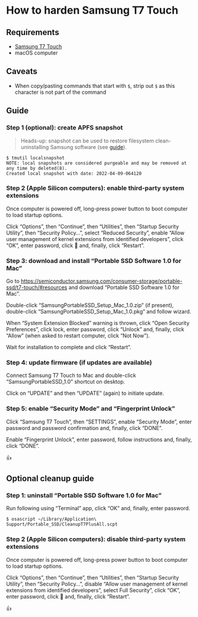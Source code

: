 <!--
Title: How to harden Samsung T7 Touch
Description: Learn how to harden Samsung T7 Touch.
Author: Sun Knudsen <https://github.com/sunknudsen>
Contributors: Sun Knudsen <https://github.com/sunknudsen>
Reviewers:
Publication date: 2022-04-08T12:47:18.266Z
Listed: true
-->

# How to harden Samsung T7 Touch

## Requirements

- [Samsung T7 Touch](https://semiconductor.samsung.com/consumer-storage/portable-ssd/t7-touch/)
- macOS computer

## Caveats

- When copy/pasting commands that start with `$`, strip out `$` as this character is not part of the command

## Guide

### Step 1 (optional): create APFS snapshot

> Heads-up: snapshot can be used to restore filesystem clean-uninstalling Samsung software (see [guide](../../../how-to-use-time-machine-and-apfs-snapshots-on-macos)).

```console
$ tmutil localsnapshot
NOTE: local snapshots are considered purgeable and may be removed at any time by deleted(8).
Created local snapshot with date: 2022-04-09-064120
```

### Step 2 (Apple Silicon computers): enable third-party system extensions

Once computer is powered off, long-press power button to boot computer to load startup options.

Click “Options”, then “Continue”, then “Utilities”, then “Startup Security Utility”, then “Security Policy…”, select “Reduced Security”, enable “Allow user management of kernel extensions from identified developers”, click “OK”, enter password, click  and, finally, click “Restart”.

### Step 3: download and install “Portable SSD Software 1.0 for Mac”

Go to https://semiconductor.samsung.com/consumer-storage/portable-ssd/t7-touch/#resources and download “Portable SSD Software 1.0 for Mac”.

Double-click “SamsungPortableSSD_Setup_Mac_1.0.zip” (if present), double-click “SamsungPortableSSD_Setup_Mac_1.0.pkg” and follow wizard.

When “System Extension Blocked” warning is thrown, click “Open Security Preferences”, click lock, enter password, click “Unlock” and, finally, click “Allow” (when asked to restart computer, click “Not Now”).

Wait for installation to complete and click “Restart”.

### Step 4: update firmware (if updates are available)

Connect Samsung T7 Touch to Mac and double-click “SamsungPortableSSD_1.0” shortcut on desktop.

Click on “UPDATE” and then “UPDATE” (again) to initiate update.

### Step 5: enable “Security Mode” and “Fingerprint Unlock”

Click “Samsung T7 Touch”, then “SETTINGS”, enable “Security Mode”, enter password and password confirmation and, finally, click “DONE”.

Enable “Fingerprint Unlock”, enter password, follow instructions and, finally, click “DONE”.

👍

## Optional cleanup guide

### Step 1: uninstall “Portable SSD Software 1.0 for Mac”

Run following using “Terminal” app, click “OK” and, finally, enter password.

```console
$ osascript ~/Library/Application\ Support/Portable_SSD/CleanupT7PlusAll.scpt
```

### Step 2 (Apple Silicon computers): disable third-party system extensions

Once computer is powered off, long-press power button to boot computer to load startup options.

Click “Options”, then “Continue”, then “Utilities”, then “Startup Security Utility”, then “Security Policy…”, disable “Allow user management of kernel extensions from identified developers”, select Full Security”, click “OK”, enter password, click  and, finally, click “Restart”.

👍
